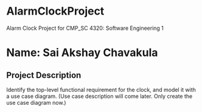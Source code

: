 # AlarmClockProject
Alarm Clock Project for CMP_SC 4320: Software Engineering 1
# Name: Sai Akshay Chavakula
## Project Description
Identify the top-level functional requirement for the clock, and model it with a use case diagram.  (Use case description will come later.  Only create the use case diagram now.)
